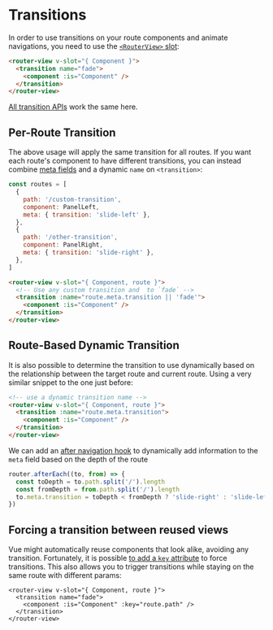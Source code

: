 # Transitions

<VueSchoolLink
  href="https://vueschool.io/lessons/route-transitions"
  title="Learn about route transitions"
/>

In order to use transitions on your route components and animate navigations, you need to use the [`<RouterView>` slot](/guide/advanced/router-view-slot):

```html
<router-view v-slot="{ Component }">
  <transition name="fade">
    <component :is="Component" />
  </transition>
</router-view>
```

[All transition APIs](https://v3.vuejs.org/guide/transitions-enterleave.html) work the same here.

## Per-Route Transition

The above usage will apply the same transition for all routes. If you want each route's component to have different transitions, you can instead combine [meta fields](./meta.md) and a dynamic `name` on `<transition>`:

```js
const routes = [
  {
    path: '/custom-transition',
    component: PanelLeft,
    meta: { transition: 'slide-left' },
  },
  {
    path: '/other-transition',
    component: PanelRight,
    meta: { transition: 'slide-right' },
  },
]
```

```html
<router-view v-slot="{ Component, route }">
  <!-- Use any custom transition and  to `fade` -->
  <transition :name="route.meta.transition || 'fade'">
    <component :is="Component" />
  </transition>
</router-view>
```

## Route-Based Dynamic Transition

It is also possible to determine the transition to use dynamically based on the relationship between the target route and current route. Using a very similar snippet to the one just before:

```html
<!-- use a dynamic transition name -->
<router-view v-slot="{ Component, route }">
  <transition :name="route.meta.transition">
    <component :is="Component" />
  </transition>
</router-view>
```

We can add an [after navigation hook](./navigation-guards.md#Global-After-Hooks) to dynamically add information to the `meta` field based on the depth of the route

```js
router.afterEach((to, from) => {
  const toDepth = to.path.split('/').length
  const fromDepth = from.path.split('/').length
  to.meta.transition = toDepth < fromDepth ? 'slide-right' : 'slide-left'
})
```

## Forcing a transition between reused views

Vue might automatically reuse components that look alike, avoiding any transition. Fortunately, it is possible [to add a `key` attribute](https://v3.vuejs.org/api/special-attributes.html#key) to force transitions. This also allows you to trigger transitions while staying on the same route with different params:

```vue
<router-view v-slot="{ Component, route }">
  <transition name="fade">
    <component :is="Component" :key="route.path" />
  </transition>
</router-view>
```

<!-- TODO: interactive example -->
<!-- See full example [here](https://github.com/vuejs/vue-router/blob/dev/examples/transitions/app.js). -->
